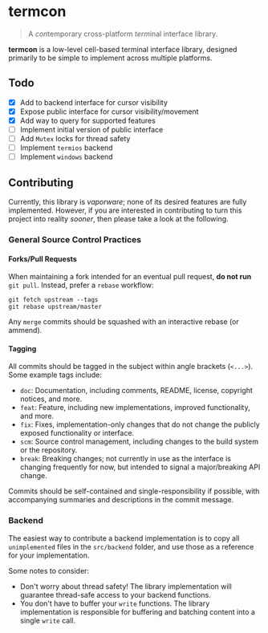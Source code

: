 # termcon

> A *con*temporary cross-platform *term*inal interface library.

**termcon** is a low-level cell-based terminal interface library, designed
primarily to be simple to implement across multiple platforms.

## Todo

- [x] Add to backend interface for cursor visibility
- [x] Expose public interface for cursor visibility/movement
- [x] Add way to query for supported features
- [ ] Implement initial version of public interface
- [ ] Add `Mutex` locks for thread safety
- [ ] Implement `termios` backend
- [ ] Implement `windows` backend

## Contributing

Currently, this library is *vaporware*; none of its desired features are fully
implemented. However, if you are interested in contributing to turn this
project into reality *sooner*, then please take a look at the following.

### General Source Control Practices

#### Forks/Pull Requests

When maintaining a fork intended for an eventual pull request, **do not run**
`git pull`. Instead, prefer a `rebase` workflow:

```
git fetch upstream --tags
git rebase upstream/master
```

Any `merge` commits should be squashed with an interactive rebase (or ammend).

#### Tagging

All commits should be tagged in the subject within angle brackets (`<...>`).
Some example tags include:

- `doc`: Documentation, including comments, README, license, copyright notices,
  and more.
- `feat`: Feature, including new implementations, improved functionality,
  and more.
- `fix`: Fixes, implementation-only changes that do not change the publicly
  exposed functionality or interface.
- `scm`: Source control management, including changes to the build system or
  the repository.
- `break`: Breaking changes; not currently in use as the interface is changing
  frequently for now, but intended to signal a major/breaking API change.

Commits should be self-contained and single-responsibility if possible, with
accompanying summaries and descriptions in the commit message.

### Backend

The easiest way to contribute a backend implementation is to copy all
`unimplemented` files in the `src/backend` folder, and use those as a reference
for your implementation.

Some notes to consider:

- Don't worry about thread safety! The library implementation will guarantee
  thread-safe access to your backend functions.
- You don't have to buffer your `write` functions. The library implementation
  is responsible for buffering and batching content into a single `write` call.
